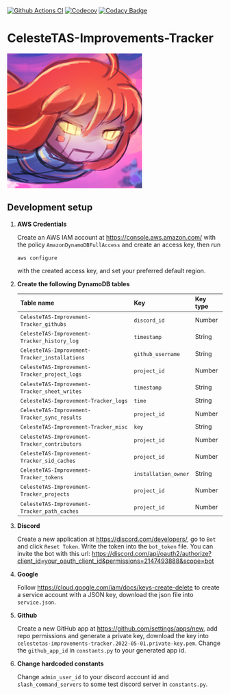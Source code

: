[![Github Actions CI](https://img.shields.io/github/actions/workflow/status/Kataiser/CelesteTAS-Improvements-Tracker/Tests.yml?label=tests)](https://github.com/Kataiser/CelesteTAS-Improvements-Tracker/actions/workflows/Tests.yml)
[![Codecov](https://codecov.io/gh/Kataiser/CelesteTAS-Improvements-Tracker/graph/badge.svg?token=64TF2SXS9F)](https://codecov.io/gh/Kataiser/CelesteTAS-Improvements-Tracker)
[![Codacy Badge](https://app.codacy.com/project/badge/Grade/1d05fa6351624fc9af5385bfff1c263e)](https://app.codacy.com/gh/Kataiser/CelesteTAS-Improvements-Tracker/dashboard?utm_source=gh&utm_medium=referral&utm_content=&utm_campaign=Badge_grade)

# CelesteTAS-Improvements-Tracker
![avatar](improvements%20bot%20avatar.png)


## Development setup

1. **AWS Credentials**

   Create an AWS IAM account at https://console.aws.amazon.com/ with the policy `AmazonDynamoDBFullAccess` and create an access key, then run
   ```shell
   aws configure
   ```
   with the created access key, and set your preferred default region.
2. **Create the following DynamoDB tables**

   | Table name                                     | Key                  | Key type |
   |------------------------------------------------|----------------------|----------|
   | `CelesteTAS-Improvement-Tracker_githubs`       | `discord_id`         | Number   |
   | `CelesteTAS-Improvement-Tracker_history_log`   | `timestamp`          | String   |
   | `CelesteTAS-Improvement-Tracker_installations` | `github_username`    | String   |
   | `CelesteTAS-Improvement-Tracker_project_logs`  | `project_id`         | Number   |
   | `CelesteTAS-Improvement-Tracker_sheet_writes`  | `timestamp`          | String   |
   | `CelesteTAS-Improvement-Tracker_logs`          | `time`               | String   |
   | `CelesteTAS-Improvement-Tracker_sync_results`  | `project_id`         | Number   |
   | `CelesteTAS-Improvement-Tracker_misc`          | `key`                | String   |
   | `CelesteTAS-Improvement-Tracker_contributors`  | `project_id`         | Number   |
   | `CelesteTAS-Improvement-Tracker_sid_caches`    | `project_id`         | Number   |
   | `CelesteTAS-Improvement-Tracker_tokens`        | `installation_owner` | String   |
   | `CelesteTAS-Improvement-Tracker_projects`      | `project_id`         | Number   |
   | `CelesteTAS-Improvement-Tracker_path_caches`   | `project_id`         | Number   |

3. **Discord**

   Create a new application at https://discord.com/developers/, go to `Bot` and click `Reset Token`. Write the token into the `bot_token` file.
   You can invite the bot with this url: https://discord.com/api/oauth2/authorize?client_id=your_oauth_client_id&permissions=2147493888&scope=bot
4. **Google**

   Follow https://cloud.google.com/iam/docs/keys-create-delete to create a service account with a JSON key, download the json file into `service.json`.
5. **Github**

   Create a new GitHub app at https://github.com/settings/apps/new, add repo permissions and generate a private key, download the key into `celestetas-improvements-tracker.2022-05-01.private-key.pem`. Change the `github_app_id`  in `constants.py` to your generated app id.
6. **Change hardcoded constants**

   Change `admin_user_id` to your discord account id and `slash_command_servers` to some test discord server in `constants.py`.